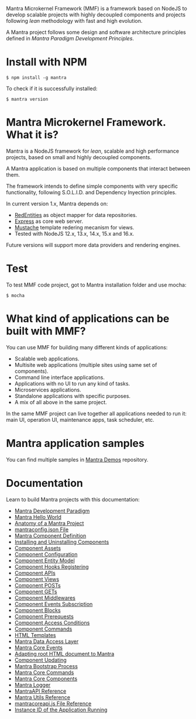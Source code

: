 Mantra Microkernel Framework (MMF) is a framework based on NodeJS to develop scalable projects with highly decoupled components and projects following *lean* methodology with fast and high evolution.

A Mantra project follows some design and software architecture principles defined in *Mantra Paradigm Development Principles*.

# Install with NPM

```
$ npm install -g mantra
```

To check if it is successfully installed:
```
$ mantra version
```

# Mantra Microkernel Framework. What it is?

Mantra is a NodeJS framework for *lean*, scalable and high performance projects, based on small and highly decoupled components.

A Mantra application is based on multiple components that interact between them.

The framework intends to define simple components with very specific functionality, following S.O.L.I.D. and Dependency Inyection principles.

In current version 1.x, Mantra depends on:

* [RedEntities](https://github.com/gomezbl/redentities) as object mapper for data repositories.
* [Express](https://expressjs.com/) as core web server.
* [Mustache](https://github.com/janl/mustache.js) template redering mecanism for views.
* Tested with NodeJS 12.x, 13.x, 14.x, 15.x and 16.x.

Future versions will support more data providers and rendering engines.

# Test
To test MMF code project, got to Mantra installation folder and use mocha:

```
$ mocha
```

# What kind of applications can be built with MMF?
You can use MMF for building many different kinds of applications:

* Scalable web applications.
* Multisite web applications (multiple sites using same set of components).
* Command line interface applications.
* Applications with no UI to run any kind of tasks.
* Microservices applications.
* Standalone applications with specific purposes.
* A mix of all above in the same project.

In the same MMF project can live together all applications needed to run it: main UI, operation UI, maintenance apps, task scheduler, etc.

# Mantra application samples

You can find multiple samples in [Mantra Demos](https://github.com/gomezbl/mantra-demos) repository.

# Documentation

Learn to build Mantra projects with this documentation:

- [Mantra Development Paradigm](/docs/mantra-development-paradigm.md)
- [Mantra Hello World](/docs/mantra-hello-world.md)
- [Anatomy of a Mantra Project](/docs/anatomy-of-a-mantra-project.md)
- [mantraconfig.json File](/docs/mantraconfig.json-file.md)
- [Mantra Component Definition](/docs/mantra-component-definition.md)
- [Installing and Uninstalling Components](/docs/installing-and-uninstalling-components.md)
- [Component Assets](/docs/component-assets.md)
- [Component Configuration](/docs/component-configuration.md)
- [Component Entity Model](/docs/component-entity-model.md)
- [Component Hooks Registering](/docs/component-hooks-registering.md)
- [Component APIs](/docs/component-apis.md)
- [Component Views](/docs/component-views.md)
- [Component POSTs](/docs/component-posts.md)
- [Component GETs](/docs/component-gets.md)
- [Component Middlewares](/docs/component-middlewares.md)
- [Component Events Subscription](/docs/component-events-subscription.md)
- [Component Blocks](/docs/component-blocks.md)
- [Component Prerequests](/docs/component-prerequests.md)
- [Component Access Conditions](/docs/component-access-conditions.md)
- [Component Commands](/docs/component-commands.md)
- [HTML Templates](/docs/html-templates.md)
- [Mantra Data Access Layer](/docs/mantra-data-access-layer.md)
- [Mantra Core Events](/docs/mantra-core-events.md)
- [Adapting root HTML document to Mantra](/docs/adapting-root-html-document-to-mantra.md)
- [Component Updating](/docs/component-updating.md)
- [Mantra Bootstrap Process](/docs/mantra-bootstrap-process.md)
- [Mantra Core Commands](/docs/mantra-core-commands.md)
- [Mantra Core Components](/docs/mantra-core-components.md)
- [Mantra Logger](/docs/mantra-logger.md)
- [MantraAPI Reference](/docs/mantraapi-reference.md)
- [Mantra Utils Reference](/docs/mantra-utils-reference.md)
- [mantracoreapi.js File Reference](/docs/mantracoreapi.js-file-reference.md)
- [Instance ID of the Application Running](/docs/instanceid.md)